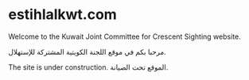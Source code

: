 # estihlalkwt.com
Welcome to the Kuwait Joint Committee for Crescent Sighting website.

مرحبا بكم في موقع اللجنة الكويتية المشتركة للإستهلال.



The site is under construction.
الموقع تحت الصيانة.
